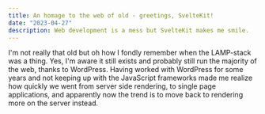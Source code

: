 ```yaml
---
title: An homage to the web of old - greetings, SvelteKit!
date: "2023-04-27"
description: Web development is a mess but SvelteKit makes me smile.
---
```


I'm not really that old but oh how I fondly remember when the LAMP-stack was a thing. Yes, I'm aware it still exists and probably still run the majority of the web, thanks to WordPress. Having worked with WordPress for some years and not keeping up with the JavaScript frameworks made me realize how quickly we went from server side rendering, to single page applications, and apparently now the trend is to move back to rendering more on the server instead.